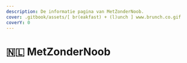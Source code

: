 ```yaml
---
description: De informatie pagina van MetZonderNoob.
cover: .gitbook/assets/[ br(eakfast) + (l)unch ] www.brunch.co.gif
coverY: 0
---
```


# 🇳🇱 MetZonderNoob

